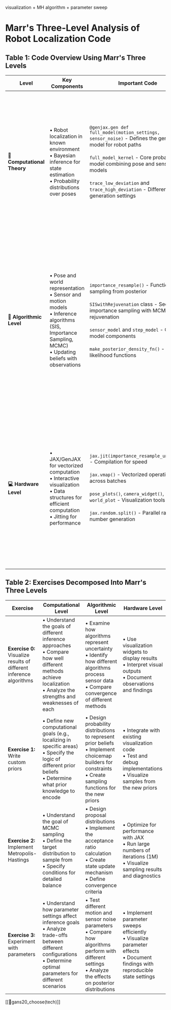 visualization + MH algorithm + parameter sweep

# Marr's Three-Level Analysis of Robot Localization Code

## Table 1: Code Overview Using Marr's Three Levels

| Level                       | Key Components                                                                                                                                                   | Important Code                                                                                                                                                                                                                                                                                 | Explanation                                                                                                                                                                                                                                                                                                              |
| --------------------------- | ---------------------------------------------------------------------------------------------------------------------------------------------------------------- | ---------------------------------------------------------------------------------------------------------------------------------------------------------------------------------------------------------------------------------------------------------------------------------------------- | ------------------------------------------------------------------------------------------------------------------------------------------------------------------------------------------------------------------------------------------------------------------------------------------------------------------------ |
| **🎯 Computational Theory** | • Robot localization in known environment<br>• Bayesian inference for state estimation<br>• Probability distributions over poses                                 | `@genjax.gen def full_model(motion_settings, sensor_noise)` - Defines the generative model for robot paths<br><br>`full_model_kernel` - Core probabilistic model combining pose and sensor models<br><br>`trace_low_deviation` and `trace_high_deviation` - Different data generation settings | The code defines a probabilistic model for robot localization. The full_model function represents the complete computational theory: given motion control inputs and sensor noise parameters, it aims to estimate the robot's path by combining a motion model with sensor observations.                                 |
| **🧱 Algorithmic Level**    | • Pose and world representation<br>• Sensor and motion models<br>• Inference algorithms (SIS, Importance Sampling, MCMC)<br>• Updating beliefs with observations | `importance_resample()` - Function for sampling from posterior<br><br>`SISwithRejuvenation` class - Sequential importance sampling with MCMC rejuvenation<br><br>`sensor_model` and `step_model` - Core model components<br><br>`make_posterior_density_fn()` - Creates likelihood functions   | The algorithms process information to achieve localization. These functions implement different algorithms that generate hypothetical paths, weight them by how well they match observations, and select the most probable paths. The SIS with rejuvenation technique combines particle filtering with local MCMC moves. |
| **💻 Hardware Level**       | • JAX/GenJAX for vectorized computation<br>• Interactive visualization<br>• Data structures for efficient computation<br>• Jitting for performance               | `jax.jit(importance_resample_unjitted)` - Compilation for speed<br><br>`jax.vmap()` - Vectorized operations across batches<br><br>`pose_plots()`, `camera_widget()`, `world_plot` - Visualization tools<br><br>`jax.random.split()` - Parallel random number generation                        | The code uses JAX for efficient numerical computation, with jit compilation for speed. It implements interactive visualizations using Plot for exploration of inference results. Data representations are designed for efficient vectorization, and the overall system is implemented in a Jupyter notebook environment. |

## Table 2: Exercises Decomposed Into Marr's Three Levels

|Exercise|Computational Level|Algorithmic Level|Hardware Level|
|---|---|---|---|
|**Exercise 0:**<br>Visualize results of different inference algorithms|• Understand the goals of different inference approaches<br>• Compare how well different methods achieve localization<br>• Analyze the strengths and weaknesses of each|• Examine how algorithms represent uncertainty<br>• Identify how different algorithms process sensor data<br>• Compare convergence of different methods|• Use visualization widgets to display results<br>• Interpret visual outputs<br>• Document observations and findings|
|**Exercise 1:**<br>Write custom priors|• Define new computational goals (e.g., localizing in specific areas)<br>• Specify the logic of different prior beliefs<br>• Determine what prior knowledge to encode|• Design probability distributions to represent prior beliefs<br>• Implement choicemap builders for constraints<br>• Create sampling functions for the new priors|• Integrate with existing visualization code<br>• Test and debug implementations<br>• Visualize samples from the new priors|
|**Exercise 2:**<br>Implement Metropolis-Hastings|• Understand the goal of MCMC sampling<br>• Define the target distribution to sample from<br>• Specify conditions for detailed balance|• Design proposal distributions<br>• Implement the acceptance ratio calculation<br>• Create state update mechanism<br>• Define convergence criteria|• Optimize for performance with JAX<br>• Run large numbers of iterations (1M)<br>• Visualize sampling results and diagnostics|
|**Exercise 3:**<br>Experiment with parameters|• Understand how parameter settings affect inference goals<br>• Analyze trade-offs between different configurations<br>• Determine optimal parameters for different scenarios|• Test different motion and sensor noise parameters<br>• Compare how algorithms perform with different settings<br>• Analyze the effects on posterior distributions|• Implement parameter sweeps efficiently<br>• Visualize parameter effects<br>• Document findings with reproducible state settings|

[[📜gans20_choose(tech)]]